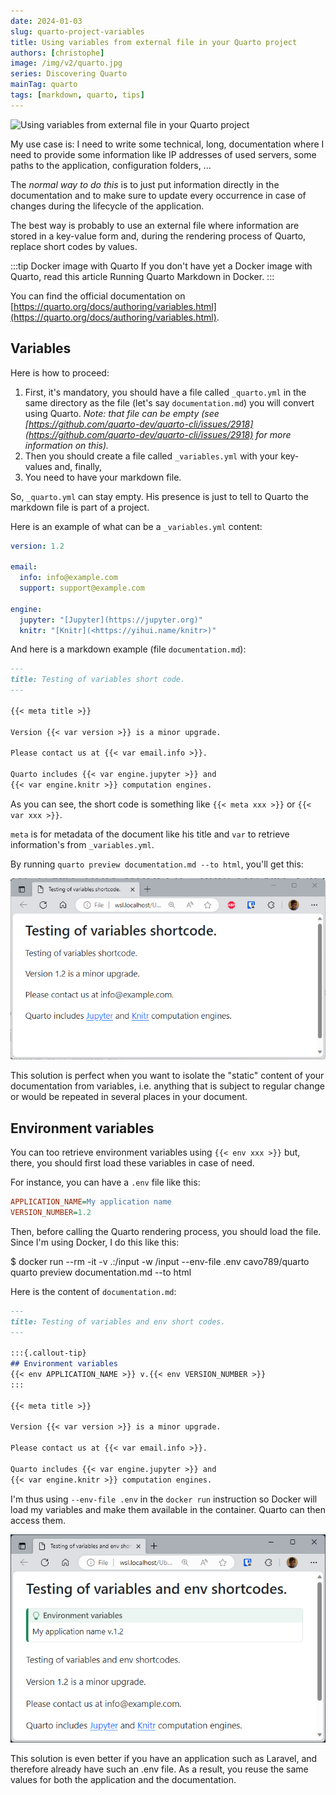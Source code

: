 ```yaml
---
date: 2024-01-03
slug: quarto-project-variables
title: Using variables from external file in your Quarto project
authors: [christophe]
image: /img/v2/quarto.jpg
series: Discovering Quarto
mainTag: quarto
tags: [markdown, quarto, tips]
---
```

![Using variables from external file in your Quarto project](/img/v2/quarto.jpg)

My use case is: I need to write some technical, long, documentation where I need to provide some information like IP addresses of used servers, some paths to the application, configuration folders, ...

The *normal way to do this* is to just put information directly in the documentation and to make sure to update every occurrence in case of changes during the lifecycle of the application.

The best way is probably to use an external file where information are stored in a key-value form and, during the rendering process of Quarto, replace short codes by values.

<!-- truncate -->

:::tip Docker image with Quarto
If you don't have yet a Docker image with Quarto, read this article <Link to="/blog/docker-quarto">Running Quarto Markdown in Docker</Link>.
:::

You can find the official documentation on [https://quarto.org/docs/authoring/variables.html](https://quarto.org/docs/authoring/variables.html).

## Variables

Here is how to proceed:

1. First, it's mandatory, you should have a file called `_quarto.yml` in the same directory as the file (let's say `documentation.md`) you will convert using Quarto. *Note: that file can be empty (see [https://github.com/quarto-dev/quarto-cli/issues/2918](https://github.com/quarto-dev/quarto-cli/issues/2918) for more information on this).*
2. Then you should create a file called `_variables.yml` with your key-values and, finally,
3. You need to have your markdown file.

So, `_quarto.yml` can stay empty. His presence is just to tell to Quarto the markdown file is part of a project.

Here is an example of what can be a `_variables.yml` content:

<Snippet filename="_variables.yml">

```yaml
version: 1.2

email:
  info: info@example.com
  support: support@example.com

engine:
  jupyter: "[Jupyter](https://jupyter.org)"
  knitr: "[Knitr](<https://yihui.name/knitr>)"
```

</Snippet>

And here is a markdown example (file `documentation.md`):

<Snippet filename="documentation.md">

```markdown
---
title: Testing of variables short code.
---

{{< meta title >}}

Version {{< var version >}} is a minor upgrade.

Please contact us at {{< var email.info >}}.

Quarto includes {{< var engine.jupyter >}} and
{{< var engine.knitr >}} computation engines.
```

</Snippet>

As you can see, the short code is something like `{{< meta xxx >}}` or `{{< var xxx >}}`.

`meta` is for metadata of the document like his title and `var` to retrieve information's from `_variables.yml`.

By running `quarto preview documentation.md --to html`, you'll get this:

![Using variables with Quarto](./images/variables.png)

This solution is perfect when you want to isolate the "static" content of your documentation from variables, i.e. anything that is subject to regular change or would be repeated in several places in your document.

## Environment variables

You can too retrieve environment variables using `{{< env xxx >}}` but, there, you should first load these variables in case of need.

For instance, you can have a `.env` file like this:

<Snippet filename=".env">

```ini
APPLICATION_NAME=My application name
VERSION_NUMBER=1.2
```

</Snippet>

Then, before calling the Quarto rendering process, you should load the file. Since I'm using Docker, I do this like this:

<Terminal>
$ docker run --rm -it -v .:/input -w /input --env-file .env cavo789/quarto quarto preview documentation.md --to html
</Terminal>

Here is the content of `documentation.md`:

<Snippet filename="documentation.md">

```markdown
---
title: Testing of variables and env short codes.
---

:::{.callout-tip}
## Environment variables
{{< env APPLICATION_NAME >}} v.{{< env VERSION_NUMBER >}}
:::

{{< meta title >}}

Version {{< var version >}} is a minor upgrade.

Please contact us at {{< var email.info >}}.

Quarto includes {{< var engine.jupyter >}} and
{{< var engine.knitr >}} computation engines.
```

</Snippet>

I'm thus using `--env-file .env` in the `docker run` instruction so Docker will load my variables and make them available in the container. Quarto can then access them.

![Using environment variables](./images/environment.png)

This solution is even better if you have an application such as Laravel, and therefore already have such an .env file. As a result, you reuse the same values for both the application and the documentation.
